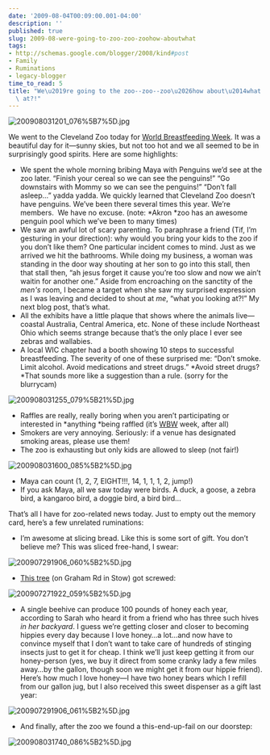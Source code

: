 ```yaml
---
date: '2009-08-04T00:09:00.001-04:00'
description: ''
published: true
slug: 2009-08-were-going-to-zoo-zoo-zoohow-aboutwhat
tags:
- http://schemas.google.com/blogger/2008/kind#post
- Family
- Ruminations
- legacy-blogger
time_to_read: 5
title: "We\u2019re going to the zoo--zoo--zoo\u2026how about\u2014what are you looking\
  \ at?!"
---
```



![200908031201_076%5B7%5D.jpg](200908031201_076%5B7%5D.jpg)

We went to the Cleveland Zoo today for [World Breastfeeding Week](http://worldbreastfeedingweek.org/). It was a beautiful day for it—sunny skies, but not too hot and we all seemed to be in surprisingly good spirits. Here are some highlights:  <ul>   <li>We spent the whole morning bribing Maya with Penguins we’d see at the zoo later. “Finish your cereal so we can see the penguins!” “Go downstairs with Mommy so we can see the penguins!” “Don’t fall asleep…” yadda yadda. We quickly learned that Cleveland Zoo doesn’t have penguins. We’ve been there several times this year. We’re members.&#160; We have no excuse. (note: *Akron *zoo has an awesome penguin pool which we’ve been to many times) </li>    <li>We saw an awful lot of scary parenting. To paraphrase a friend (Tif, I’m gesturing in your direction): why would you bring your kids to the zoo if you don’t like them? One particular incident comes to mind. Just as we arrived we hit the bathrooms. While doing my business, a woman was standing in the door way shouting at her son to go into this stall, then that stall then, “ah jesus forget it cause you’re too slow and now we ain’t waitin for another one.” Aside from encroaching on the sanctity of the *men's* room, I became a target when she saw my surprised expression as I was leaving and decided to shout at *me*, “what you looking at?!” My next blog post, that’s what. </li>    <li>All the exhibits have a little plaque that shows where the animals live—coastal Australia, Central America, etc. None of these include Northeast Ohio which seems strange because that’s the only place I ever see zebras and wallabies. </li>    <li>A local WIC chapter had a booth showing 10 steps to successful breastfeeding. The severity of one of these surprised me: “Don’t smoke. Limit alcohol. Avoid medications and street drugs.” *Avoid street drugs? *That sounds more like a suggestion than a rule. (sorry for the blurrycam) </li> </ul>

![200908031255_079%5B21%5D.jpg](200908031255_079%5B21%5D.jpg)   <ul>   <li>Raffles are really, really boring when you aren’t participating or interested in *anything *being raffled (it’s [WBW](http://worldbreastfeedingweek.org/) week, after all) </li>    <li>Smokers are very annoying. Seriously: if a venue has designated smoking areas, please use them! </li>    <li>The zoo is exhausting but only kids are allowed to sleep (not fair!) </li> </ul>

![200908031600_085%5B2%5D.jpg](200908031600_085%5B2%5D.jpg)   <ul>   <li>Maya can count (1, 2, 7, EIGHT!!!, 14, 1, 1, 1, 2, jump!) </li>    <li>If you ask Maya, all we saw today were birds. A duck, a goose, a zebra bird, a kangaroo bird, a doggie bird, a bird bird… </li> </ul>

That’s all I have for zoo-related news today. Just to empty out the memory card, here’s a few unrelated ruminations:  <ul>   <li>I’m awesome at slicing bread. Like this is some sort of gift. You don’t believe me? This was sliced free-hand, I swear: </li> </ul>

![200907291906_060%5B2%5D.jpg](200907291906_060%5B2%5D.jpg)   <ul>   <li>[This tree](http://maps.google.com/maps?f=q&amp;source=s_q&amp;hl=en&amp;geocode=&amp;q=&amp;gl=us&amp;ie=UTF8&amp;ll=41.166306,-81.395806&amp;spn=0,359.989067&amp;t=h&amp;z=17&amp;layer=c&amp;cbll=41.166309,-81.395928&amp;panoid=8T8JJUBAggRZ738GKR5hZQ&amp;cbp=12,66.99,,0,-11.52) (on Graham Rd in Stow) got screwed: </li> </ul>

![200907271922_059%5B2%5D.jpg](200907271922_059%5B2%5D.jpg)   <ul>   <li>A single beehive can produce 100 pounds of honey each year, according to Sarah who heard it from a friend who has three such hives *in her backyard*. I guess we’re getting closer and closer to becoming hippies every day because I love honey…a lot…and now have to convince myself that I don’t want to take care of hundreds of stinging insects just to get it for cheap. I think we’ll just keep getting it from our honey-person (yes, we buy it direct from some cranky lady a few miles away…by the gallon, though soon we might get it from our hippie friend). Here’s how much I love honey—I have two honey bears which I refill from our gallon jug, but I also received this sweet dispenser as a gift last year: </li> </ul>

![200907291906_061%5B2%5D.jpg](200907291906_061%5B2%5D.jpg)   <ul>   <li>And finally, after the zoo we found a this-end-up-fail on our doorstep: </li> </ul>

![200908031740_086%5B2%5D.jpg](200908031740_086%5B2%5D.jpg)